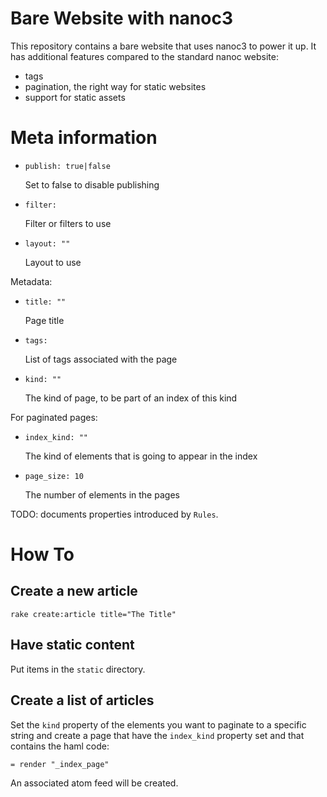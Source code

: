 Bare Website with nanoc3
========================

This repository contains a bare website that uses nanoc3 to power it up. It has
additional features compared to the standard nanoc website:

  - tags
  - pagination, the right way for static websites
  - support for static assets

Meta information
================

  - `publish: true|false`

    Set to false to disable publishing
    
  - `filter:`
  
    Filter or filters to use
    
  - `layout: ""`
  
    Layout to use

Metadata:

  - `title: ""`
    
    Page title
    
  - `tags:`
    
    List of tags associated with the page
    
  - `kind: ""`

    The kind of page, to be part of an index of this kind

For paginated pages:

  - `index_kind: ""`
    
    The kind of elements that is going to appear in the index
    
  - `page_size: 10`
  
    The number of elements in the pages

TODO: documents properties introduced by `Rules`.

How To
======

Create a new article
--------------------

    rake create:article title="The Title"

Have static content
-------------------

Put items in the `static` directory.

Create a list of articles
-------------------------

Set the `kind` property of the elements you want to paginate to a specific
string and create a page that have the `index_kind` property set and that
contains the haml code:

    = render "_index_page"

An associated atom feed will be created.
